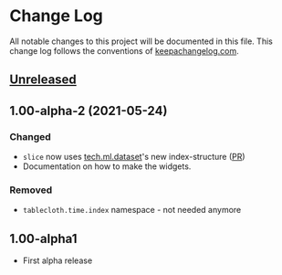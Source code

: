 # Change Log
All notable changes to this project will be documented in this file. This change log follows the conventions of [keepachangelog.com](http://keepachangelog.com/).

## [Unreleased]

## 1.00-alpha-2 (2021-05-24)
### Changed
- `slice` now uses [tech.ml.dataset](https://github.com/techascent/tech.ml.dataset)'s new index-structure ([PR](https://github.com/techascent/tech.ml.dataset/pull/214))
- Documentation on how to make the widgets.

### Removed
- `tablecloth.time.index` namespace - not needed anymore

## 1.00-alpha1
- First alpha release

[Unreleased]: https://github.com/your-name/tablecloth.time/compare/1.00-alpha-2...HEAD
